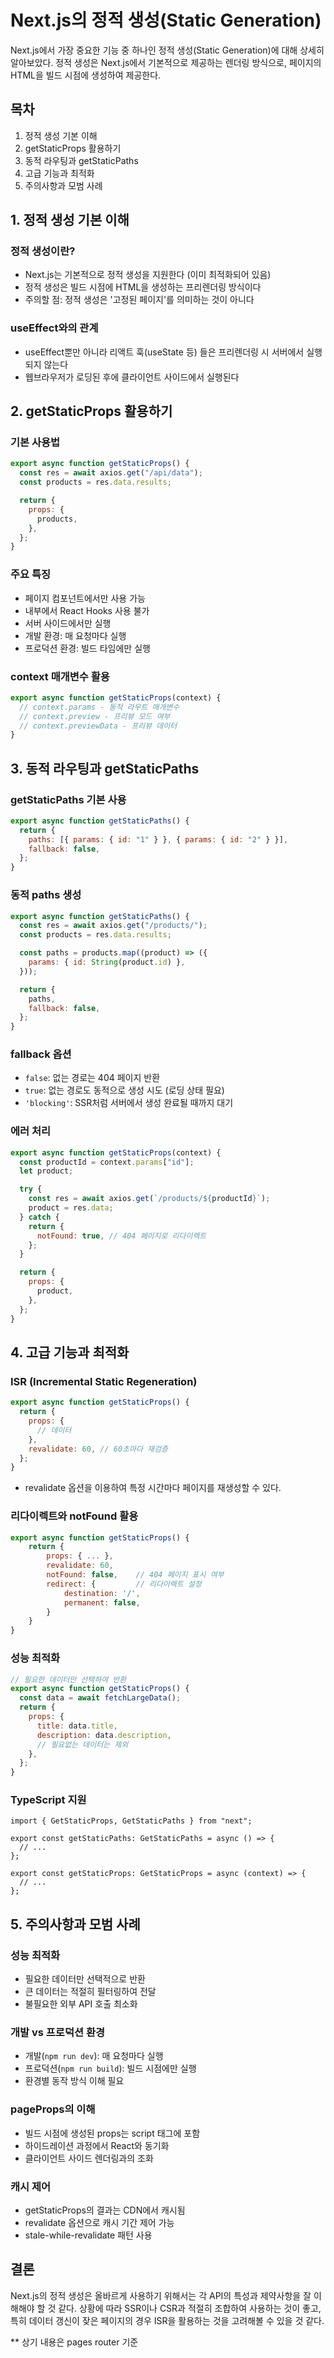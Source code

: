 # Next.js의 정적 생성(Static Generation)

Next.js에서 가장 중요한 기능 중 하나인 정적 생성(Static Generation)에 대해 상세히 알아보았다. 정적 생성은 Next.js에서 기본적으로 제공하는 렌더링 방식으로, 페이지의 HTML을 빌드 시점에 생성하여 제공한다.

## 목차

1. 정적 생성 기본 이해
2. getStaticProps 활용하기
3. 동적 라우팅과 getStaticPaths
4. 고급 기능과 최적화
5. 주의사항과 모범 사례

## 1. 정적 생성 기본 이해

### 정적 생성이란?

- Next.js는 기본적으로 정적 생성을 지원한다 (이미 최적화되어 있음)
- 정적 생성은 빌드 시점에 HTML을 생성하는 프리렌더링 방식이다
- 주의할 점: 정적 생성은 '고정된 페이지'를 의미하는 것이 아니다

### useEffect와의 관계

- useEffect뿐만 아니라 리액트 훅(useState 등) 들은 프리렌더링 시 서버에서 실행되지 않는다
- 웹브라우저가 로딩된 후에 클라이언트 사이드에서 실행된다

## 2. getStaticProps 활용하기

### 기본 사용법

```jsx
export async function getStaticProps() {
  const res = await axios.get("/api/data");
  const products = res.data.results;

  return {
    props: {
      products,
    },
  };
}
```

### 주요 특징

- 페이지 컴포넌트에서만 사용 가능
- 내부에서 React Hooks 사용 불가
- 서버 사이드에서만 실행
- 개발 환경: 매 요청마다 실행
- 프로덕션 환경: 빌드 타임에만 실행

### context 매개변수 활용

```jsx
export async function getStaticProps(context) {
  // context.params - 동적 라우트 매개변수
  // context.preview - 프리뷰 모드 여부
  // context.previewData - 프리뷰 데이터
}
```

## 3. 동적 라우팅과 getStaticPaths

### getStaticPaths 기본 사용

```jsx
export async function getStaticPaths() {
  return {
    paths: [{ params: { id: "1" } }, { params: { id: "2" } }],
    fallback: false,
  };
}
```

### 동적 paths 생성

```jsx
export async function getStaticPaths() {
  const res = await axios.get("/products/");
  const products = res.data.results;

  const paths = products.map((product) => ({
    params: { id: String(product.id) },
  }));

  return {
    paths,
    fallback: false,
  };
}
```

### fallback 옵션

- `false`: 없는 경로는 404 페이지 반환
- `true`: 없는 경로도 동적으로 생성 시도 (로딩 상태 필요)
- `'blocking'`: SSR처럼 서버에서 생성 완료될 때까지 대기

### 에러 처리

```jsx
export async function getStaticProps(context) {
  const productId = context.params["id"];
  let product;

  try {
    const res = await axios.get(`/products/${productId}`);
    product = res.data;
  } catch {
    return {
      notFound: true, // 404 페이지로 리다이렉트
    };
  }

  return {
    props: {
      product,
    },
  };
}
```

## 4. 고급 기능과 최적화

### ISR (Incremental Static Regeneration)

```jsx
export async function getStaticProps() {
  return {
    props: {
      // 데이터
    },
    revalidate: 60, // 60초마다 재검증
  };
}
```

- revalidate 옵션을 이용하여 특정 시간마다 페이지를 재생성할 수 있다.

### 리다이렉트와 notFound 활용

```jsx
export async function getStaticProps() {
    return {
        props: { ... },
        revalidate: 60,
        notFound: false,    // 404 페이지 표시 여부
        redirect: {         // 리다이렉트 설정
            destination: '/',
            permanent: false,
        }
    }
}

```

### 성능 최적화

```jsx
// 필요한 데이터만 선택하여 반환
export async function getStaticProps() {
  const data = await fetchLargeData();
  return {
    props: {
      title: data.title,
      description: data.description,
      // 필요없는 데이터는 제외
    },
  };
}
```

### TypeScript 지원

```tsx
import { GetStaticProps, GetStaticPaths } from "next";

export const getStaticPaths: GetStaticPaths = async () => {
  // ...
};

export const getStaticProps: GetStaticProps = async (context) => {
  // ...
};
```

## 5. 주의사항과 모범 사례

### 성능 최적화

- 필요한 데이터만 선택적으로 반환
- 큰 데이터는 적절히 필터링하여 전달
- 불필요한 외부 API 호출 최소화

### 개발 vs 프로덕션 환경

- 개발(`npm run dev`): 매 요청마다 실행
- 프로덕션(`npm run build`): 빌드 시점에만 실행
- 환경별 동작 방식 이해 필요

### pageProps의 이해

- 빌드 시점에 생성된 props는 script 태그에 포함
- 하이드레이션 과정에서 React와 동기화
- 클라이언트 사이드 렌더링과의 조화

### 캐시 제어

- getStaticProps의 결과는 CDN에서 캐시됨
- revalidate 옵션으로 캐시 기간 제어 가능
- stale-while-revalidate 패턴 사용

## 결론

Next.js의 정적 생성은 올바르게 사용하기 위해서는 각 API의 특성과 제약사항을 잘 이해해야 할 것 같다. 상황에 따라 SSR이나 CSR과 적절히 조합하여 사용하는 것이 좋고, 특히 데이터 갱신이 잦은 페이지의 경우 ISR을 활용하는 것을 고려해볼 수 있을 것 같다.

\*\* 상기 내용은 pages router 기준
